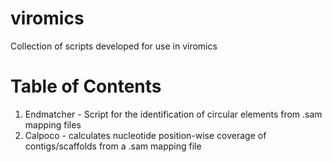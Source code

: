 # viromics

Collection of scripts developed for use in viromics

# Table of Contents

1) Endmatcher - Script for the identification of circular elements from .sam mapping files
2) Calpoco - calculates nucleotide position-wise coverage of contigs/scaffolds from a .sam mapping file
